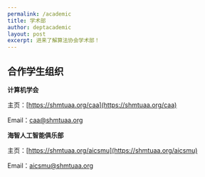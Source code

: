 ```yaml
---
permalink: /academic
title: 学术部
author: deptacademic
layout: post
excerpt: 进来了解算法协会学术部！
---
```


## 合作学生组织

**计算机学会**

主页：[https://shmtuaa.org/caa](https://shmtuaa.org/caa)

Email：[caa@shmtuaa.org](mailto:caa@shmtuaa.org)

**海智人工智能俱乐部**

主页：[https://shmtuaa.org/aicsmu](https://shmtuaa.org/aicsmu)

Email：[aicsmu@shmtuaa.org](mailto:aicsmu@shmtuaa.org)